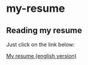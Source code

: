 # my-resume

## Reading my resume

Just click on the link below:

[My resume (english version)](https://ludovic2411.github.io/Mon-cv/index.html)
